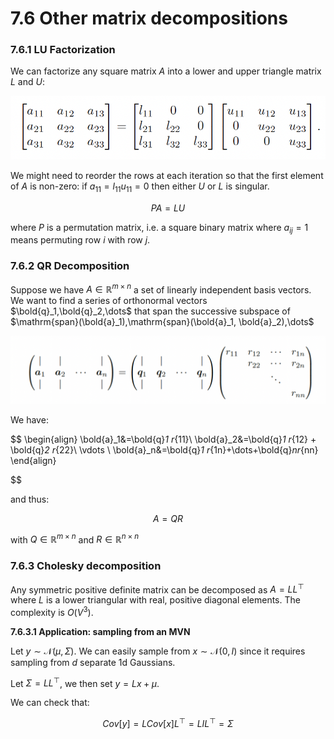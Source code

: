 # 7.6 Other matrix decompositions

### 7.6.1 LU Factorization

We can factorize any square matrix $A$ into a lower and upper triangle matrix $L$ and $U$:

![Screen Shot 2023-03-26 at 19.17.37.png](./Screen_Shot_2023-03-26_at_19.17.37.png)

We might need to reorder the rows at each iteration so that the first element of $A$ is non-zero: if $a_{11}=l_{11}u_{11}=0$ then either $U$ or $L$ is singular.

$$
PA=LU
$$

where $P$ is a permutation matrix, i.e. a square binary matrix where $a_{ij}=1$ means permuting row $i$ with row $j$.

### 7.6.2 QR Decomposition

Suppose we have $A\in\mathbb{R}^{m\times n}$ a set of linearly independent basis vectors. We want to find a series of orthonormal vectors $\bold{q}_1,\bold{q}_2,\dots$ that span the successive subspace of $\mathrm{span}(\bold{a}_1),\mathrm{span}(\bold{a}_1, \bold{a}_2),\dots$ 

![Screen Shot 2023-03-26 at 19.26.46.png](./Screen_Shot_2023-03-26_at_19.26.46.png)

We have:

$$
\begin{align}
\bold{a}_1&=\bold{q}_1 r_{11}\\
\bold{a}_2&=\bold{q}_1 r_{12} + \bold{q}_2 r_{22}\\
\vdots \\
\bold{a}_n&=\bold{q}_1 r_{1n}+\dots+\bold{q}_nr_{nn}
\end{align}

$$

and thus:

$$
A=QR
$$

with $Q \in \mathbb{R}^{m\times n}$ and $R \in \mathbb{R}^{n\times n}$

### 7.6.3 Cholesky decomposition

Any symmetric positive definite matrix can be decomposed as $A=LL^\top$ where $L$ is a lower triangular with real, positive diagonal elements. The complexity is $O(V^3)$.

**7.6.3.1 Application: sampling from an MVN**

Let $y\sim \mathcal{N}(\mu,\Sigma)$. We can easily sample from $x \sim \mathcal{N}(0, I)$ since it requires sampling from $d$ separate 1d Gaussians.

Let $\Sigma=LL^\top$, we then set $y=Lx+\mu$.

We can check that:

$$
Cov[y]=LCov[x]L^\top=LI L^\top=\Sigma
$$